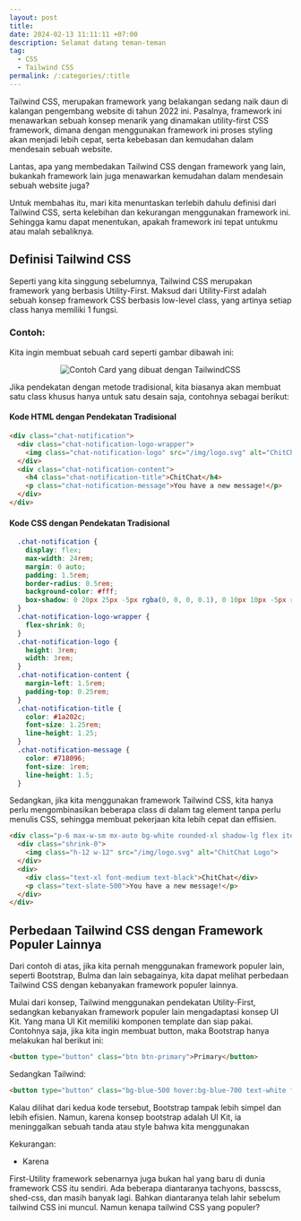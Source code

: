 ```yaml
---
layout: post
title:
date: 2024-02-13 11:11:11 +07:00
description: Selamat datang teman-teman
tag:
  - CSS
  - Tailwind CSS
permalink: /:categories/:title
---
```

Tailwind CSS, merupakan framework yang belakangan sedang naik daun di kalangan pengembang website di tahun 2022 ini. Pasalnya, framework ini menawarkan sebuah konsep menarik yang dinamakan utility-first CSS framework, dimana dengan menggunakan framework ini proses styling akan menjadi lebih cepat, serta kebebasan dan kemudahan dalam mendesain sebuah website.

Lantas, apa yang membedakan Tailwind CSS dengan framework yang lain, bukankah framework lain juga menawarkan kemudahan dalam mendesain sebuah website juga?

Untuk membahas itu, mari kita menuntaskan terlebih dahulu definisi dari Tailwind CSS, serta kelebihan dan kekurangan menggunakan framework ini. Sehingga kamu dapat menentukan, apakah framework ini tepat untukmu atau malah sebaliknya.

## Definisi Tailwind CSS
Seperti yang kita singgung sebelumnya, Tailwind CSS merupakan framework yang berbasis Utility-First. Maksud dari Utility-First adalah sebuah konsep framework CSS berbasis low-level class, yang artinya setiap class hanya memiliki 1 fungsi.

### Contoh:
Kita ingin membuat sebuah card seperti gambar dibawah ini:

<p align="center">
<img src="https://blogger.googleusercontent.com/img/b/R29vZ2xl/AVvXsEhwyVx0LRBS8fkxthnr8RrmwBPYavVy35knbtM4k3_5iDulnfXgQv6aYspnHxTTlH_9FmmkJosDO6EH52kPIZSqhM75P9r-dVu8-1hpgMIFWDoW_GOwUmbLZ17GVUk2CoZUoRNqUG2fYBeeb9_6FmJgi_nmZFfYXaBrMuzdYJjaZ9t6EcCsfTlypTaiAA/s384/contoh-card.png" alt="Contoh Card yang dibuat dengan TailwindCSS"></p>

Jika pendekatan dengan metode tradisional, kita biasanya akan membuat satu class khusus hanya untuk satu desain saja, contohnya sebagai berikut:

#### Kode HTML dengan Pendekatan Tradisional 
```html
<div class="chat-notification">
  <div class="chat-notification-logo-wrapper">
    <img class="chat-notification-logo" src="/img/logo.svg" alt="ChitChat Logo">
  </div>
  <div class="chat-notification-content">
    <h4 class="chat-notification-title">ChitChat</h4>
    <p class="chat-notification-message">You have a new message!</p>
  </div>
</div>
```
#### Kode CSS dengan Pendekatan Tradisional
```css
  .chat-notification {
    display: flex;
    max-width: 24rem;
    margin: 0 auto;
    padding: 1.5rem;
    border-radius: 0.5rem;
    background-color: #fff;
    box-shadow: 0 20px 25px -5px rgba(0, 0, 0, 0.1), 0 10px 10px -5px rgba(0, 0, 0, 0.04);
  }
  .chat-notification-logo-wrapper {
    flex-shrink: 0;
  }
  .chat-notification-logo {
    height: 3rem;
    width: 3rem;
  }
  .chat-notification-content {
    margin-left: 1.5rem;
    padding-top: 0.25rem;
  }
  .chat-notification-title {
    color: #1a202c;
    font-size: 1.25rem;
    line-height: 1.25;
  }
  .chat-notification-message {
    color: #718096;
    font-size: 1rem;
    line-height: 1.5;
  }
```

Sedangkan, jika kita menggunakan framework Tailwind CSS, kita hanya perlu mengombinasikan beberapa class di dalam tag element tanpa perlu menulis CSS, sehingga membuat pekerjaan kita lebih cepat dan effisien.

```html
<div class="p-6 max-w-sm mx-auto bg-white rounded-xl shadow-lg flex items-center space-x-4">
  <div class="shrink-0">
    <img class="h-12 w-12" src="/img/logo.svg" alt="ChitChat Logo">
  </div>
  <div>
    <div class="text-xl font-medium text-black">ChitChat</div>
    <p class="text-slate-500">You have a new message!</p>
  </div>
</div>
```

## Perbedaan Tailwind CSS dengan Framework Populer Lainnya

Dari contoh di atas, jika kita pernah menggunakan framework populer lain, seperti Bootstrap, Bulma dan lain sebagainya, kita dapat melihat perbedaan Tailwind CSS dengan kebanyakan framework populer lainnya.

Mulai dari konsep, Tailwind menggunakan pendekatan Utility-First, sedangkan kebanyakan framework populer lain mengadaptasi konsep UI Kit. Yang mana UI Kit memiliki komponen template dan siap pakai. Contohnya saja, jika kita ingin membuat button, maka Bootstrap hanya melakukan hal berikut ini:

```html
<button type="button" class="btn btn-primary">Primary</button>
```

Sedangkan Tailwind:
```html
<button type="button" class="bg-blue-500 hover:bg-blue-700 text-white font-bold py-2 px-4 rounded">Primary</button>
```

Kalau dilihat dari kedua kode tersebut, Bootstrap tampak lebih simpel dan lebih efisien. Namun, karena konsep bootstrap adalah UI Kit, ia meninggalkan sebuah tanda atau style bahwa kita menggunakan

Kekurangan:
- Karena

First-Utility framework sebenarnya juga bukan hal yang baru di dunia framework CSS itu sendiri. Ada beberapa diantaranya tachyons, basscss, shed-css, dan masih banyak lagi. Bahkan diantaranya telah lahir sebelum tailwind CSS ini muncul. Namun kenapa tailwind CSS yang populer?
